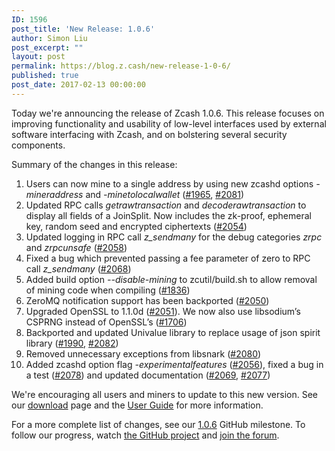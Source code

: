 ```yaml
---
ID: 1596
post_title: 'New Release: 1.0.6'
author: Simon Liu
post_excerpt: ""
layout: post
permalink: https://blog.z.cash/new-release-1-0-6/
published: true
post_date: 2017-02-13 00:00:00
---
```

Today we're announcing the release of Zcash 1.0.6. This release focuses on improving functionality and usability of low-level interfaces used by external software interfacing with Zcash, and on bolstering several security components.

Summary of the changes in this release:
<ol class="arabic simple">
 	<li>Users can now mine to a single address by using new zcashd options <cite>-mineraddress</cite> and <cite>-minetolocalwallet</cite> (<a class="reference external" href="https://github.com/zcash/zcash/pull/1965">#1965</a>, <a class="reference external" href="https://github.com/zcash/zcash/pull/2081">#2081</a>)</li>
 	<li>Updated RPC calls <cite>getrawtransaction</cite> and <cite>decoderawtransaction</cite> to display all fields of a JoinSplit. Now includes the zk-proof, ephemeral key, random seed and encrypted ciphertexts (<a class="reference external" href="https://github.com/zcash/zcash/pull/2054">#2054</a>)</li>
 	<li>Updated logging in RPC call <cite>z_sendmany</cite> for the debug categories <cite>zrpc</cite> and <cite>zrpcunsafe</cite> (<a class="reference external" href="https://github.com/zcash/zcash/pull/2058">#2058</a>)</li>
 	<li>Fixed a bug which prevented passing a fee parameter of zero to RPC call <cite>z_sendmany</cite> (<a class="reference external" href="https://github.com/zcash/zcash/pull/2068">#2068</a>)</li>
 	<li>Added build option <cite>--disable-mining</cite> to zcutil/build.sh to allow removal of mining code when compiling (<a class="reference external" href="https://github.com/zcash/zcash/pull/1836">#1836</a>)</li>
 	<li>ZeroMQ notification support has been backported (<a class="reference external" href="https://github.com/zcash/zcash/pull/2050">#2050</a>)</li>
 	<li>Upgraded OpenSSL to 1.1.0d (<a class="reference external" href="https://github.com/zcash/zcash/pull/2051">#2051</a>). We now also use libsodium’s CSPRNG instead of OpenSSL’s (<a class="reference external" href="https://github.com/zcash/zcash/pull/1706">#1706</a>)</li>
 	<li>Backported and updated Univalue library to replace usage of json spirit library (<a class="reference external" href="https://github.com/zcash/zcash/pull/1990">#1990</a>, <a class="reference external" href="https://github.com/zcash/zcash/pull/2082">#2082</a>)</li>
 	<li>Removed unnecessary exceptions from libsnark (<a class="reference external" href="https://github.com/zcash/zcash/pull/2080">#2080</a>)</li>
 	<li>Added zcashd option flag <cite>-experimentalfeatures</cite> (<a class="reference external" href="https://github.com/zcash/zcash/pull/2056">#2056</a>), fixed a bug in a test (<a class="reference external" href="https://github.com/zcash/zcash/pull/2078">#2078</a>) and updated documentation (<a class="reference external" href="https://github.com/zcash/zcash/pull/2069">#2069</a>, <a class="reference external" href="https://github.com/zcash/zcash/pull/2077">#2077</a>)</li>
</ol>
We're encouraging all users and miners to update to this new version. See our <a class="reference external" href="https://z.cash/download.html">download</a> page and the <a class="reference external" href="https://zcash.readthedocs.io/en/latest/rtd_pages/rtd_docs/user_guide.html">User Guide</a> for more information.

For a more complete list of changes, see our <a class="reference external" href="https://github.com/zcash/zcash/milestone/50">1.0.6</a> GitHub milestone. To follow our progress, watch <a class="reference external" href="https://github.com/zcash/zcash/milestones">the GitHub project</a> and <a class="reference external" href="https://forum.z.cash/">join the forum</a>.